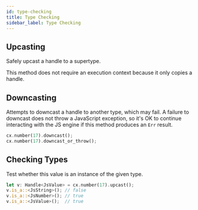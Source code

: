 ```yaml
---
id: type-checking
title: Type Checking
sidebar_label: Type Checking
---
```


## Upcasting

Safely upcast a handle to a supertype.

This method does not require an execution context because it only copies a handle.

## Downcasting

Attempts to downcast a handle to another type, which may fail. A failure to downcast does not throw a JavaScript exception, so it's OK to continue interacting with the JS engine if this method produces an `Err` result.

```rust
cx.number(17).downcast();
cx.number(17).downcast_or_throw();
```

## Checking Types

Test whether this value is an instance of the given type.

```rust
let v: Handle<JsValue> = cx.number(17).upcast();
v.is_a::<JsString>(); // false
v.is_a::<JsNumber>(); // true
v.is_a::<JsValue>();  // true
```